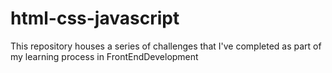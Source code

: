# html-css-javascript
This repository houses a series of challenges that I've completed as part of my learning process in FrontEndDevelopment
